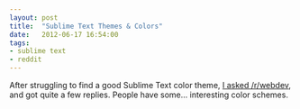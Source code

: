 ```yaml
---
layout: post
title:  "Sublime Text Themes & Colors"
date:   2012-06-17 16:54:00
tags:
- sublime text
- reddit
---
```


After struggling to find a good Sublime Text color theme, [I asked /r/webdev](http://www.reddit.com/r/webdev/comments/v5o6q/share_your_sublime_text_setup/), and got quite a few replies.  People have some... interesting color schemes.